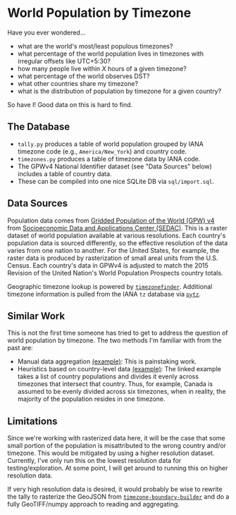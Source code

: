 # World Population by Timezone

Have you ever wondered...

- what are the world's most/least populous timezones?
- what percentage of the world population lives in timezones with irregular offsets like UTC+5:30?
- how many people live within *X* hours of a given timezone?
- what percentage of the world observes DST?
- what other countries share my timezone?
- what is the distribution of population by timezone for a given country?

So have I! Good data on this is hard to find.

## The Database

- `tally.py` produces a table of world population grouped by IANA timezone code (e.g., `America/New_York`) and country code.
- `timezones.py` produces a table of timezone data by IANA code.
- The GPWv4 National Identifier dataset (see "Data Sources" below) includes a table of country data.
- These can be compiled into one nice SQLite DB via `sql/import.sql`.

## Data Sources

Population data comes from [Gridded Population of the World (GPW) v4](https://sedac.ciesin.columbia.edu/data/collection/gpw-v4) from [Socioeconomic Data and Applications Center (SEDAC)](https://sedac.ciesin.columbia.edu/). This is a raster dataset of world population available at various resolutions. Each country's population data is sourced differently, so the effective resolution of the data varies from one nation to another. For the United States, for example, the raster data is produced by rasterization of small areal units from the U.S. Census. Each country's data in GPWv4 is adjusted to match the 2015 Revision of the United Nation's World Population Prospects country totals.

Geographic timezone lookup is powered by [`timezonefinder`](https://github.com/jannikmi/timezonefinder). Additional timezone information is pulled from the IANA `tz` database via [`pytz`](https://github.com/stub42/pytzata/).

## Similar Work

This is not the first time someone has tried to get to address the question of world population by timezone. The two methods I'm familiar with from the past are:

- Manual data aggregation [(example)](https://www.reddit.com/r/dataisbeautiful/comments/7v743h/population_of_the_world_by_time_zone_oc/): This is painstaking work.
- Heuristics based on country-level data [(example)](https://blog.cyberclip.com/world-population-by-time-zone): The linked example takes a list of country populations and divides it evenly across timezones that intersect that country. Thus, for example, Canada is assumed to be evenly divided across six timezones, when in reality, the majority of the population resides in one timezone.

## Limitations

Since we're working with rasterized data here, it will be the case that some small portion of the population is misattributed to the wrong country and/or timezone. This would be mitigated by using a higher resolution dataset. Currently, I've only run this on the lowest resolution data for testing/exploration. At some point, I will get around to running this on higher resolution data.

If very high resolution data is desired, it would probably be wise to rewrite the tally to rasterize the GeoJSON from [`timezone-boundary-builder`](https://github.com/evansiroky/timezone-boundary-builder) and do a fully GeoTIFF/numpy approach to reading and aggregating.
